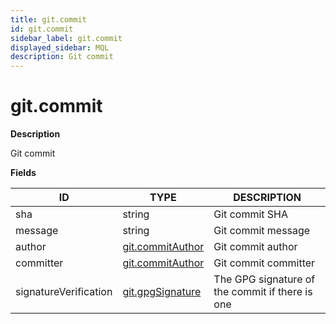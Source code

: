 ```yaml
---
title: git.commit
id: git.commit
sidebar_label: git.commit
displayed_sidebar: MQL
description: Git commit
---
```


# git.commit

**Description**

Git commit

**Fields**

| ID                    | TYPE                                    | DESCRIPTION                                     |
| --------------------- | --------------------------------------- | ----------------------------------------------- |
| sha                   | string                                  | Git commit SHA                                  |
| message               | string                                  | Git commit message                              |
| author                | [git.commitAuthor](git.commitauthor.md) | Git commit author                               |
| committer             | [git.commitAuthor](git.commitauthor.md) | Git commit committer                            |
| signatureVerification | [git.gpgSignature](git.gpgsignature.md) | The GPG signature of the commit if there is one |
